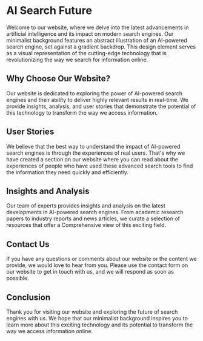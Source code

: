 <!--font:Barlow Condensed-->

# AI Search Future

Welcome to our website, where we delve into the latest advancements in artificial intelligence and its impact on modern search engines. Our minimalist background features an abstract illustration of an AI-powered search engine, set against a gradient backdrop. This design element serves as a visual representation of the cutting-edge technology that is revolutionizing the way we search for information online.

## Why Choose Our Website?

Our website is dedicated to exploring the power of AI-powered search engines and their ability to deliver highly relevant results in real-time. We provide insights, analysis, and user stories that demonstrate the potential of this technology to transform the way we access information.

## User Stories

We believe that the best way to understand the impact of AI-powered search engines is through the experiences of real users. That's why we have created a section on our website where you can read about the experiences of people who have used these advanced search tools to find the information they need quickly and efficiently.

## Insights and Analysis

Our team of experts provides insights and analysis on the latest developments in AI-powered search engines. From academic research papers to industry reports and news articles, we curate a selection of resources that offer a Com<wbr>pre<wbr>hen<wbr>sive view of this exciting field.

## Contact Us

If you have any questions or comments about our website or the content we provide, we would love to hear from you. Please use the contact form on our website to get in touch with us, and we will respond as soon as possible.

## Conclusion

Thank you for visiting our website and exploring the future of search engines with us. We hope that our minimalist background inspires you to learn more about this exciting technology and its potential to transform the way we access information online.

<!--

Write me content for website with wallpaper which alt text is:

"A wallpaper featuring an abstract illustration of an AI-powered search engine, with a minimalist and modern design, set against a gradient background."

The name/title of the page should not be 1:1 copy of the alt text but rather a real content of the website which is using this wallpaper.

- Use markdown format
- Start with heading
- Heading should be short and concise
- The content should look like a real website
- The website should not be about the wallpaper, wallpaper is just a related background
- Heading should be contain work "wallpaper" or "background"
- Include real sections like references, contact, user stories, etc. use things relevant to the page purpose.
- Feel free to use structure like headings, bullets, numbering, blockquotes, paragraphs, horizontal lines, etc.
- You can use formatting like bold or _italic_
- You can include UTF-8 emojis
- Links should be only #hash anchors (and you can refer to the document itself)
- Do not include images


---


# Discover the Power of AI-Powered Search Engines with Our Minimalist Wallpaper

Welcome to our website, where we explore the latest developments in artificial intelligence and its impact on modern search engines. Our minimalist wallpaper features an abstract illustration of an AI-powered search engine, set against a gradient background. This wallpaper is designed to inspire and motivate you as you navigate the exciting world of AI and machine learning.

## Why Choose Our Wallpaper?

Our wallpaper is more than just a beautiful design element for your desktop or mobile device. It represents the cutting-edge technology that is transforming the way we search for information online. With its minimalist and modern design, our wallpaper captures the essence of AI-powered search engines and their ability to deliver highly relevant results in real-time.

## User Stories

We believe that the best way to understand the power of AI-powered search engines is through the stories of real users. That's why we have created a section on our website where you can read about the experiences of people who have used these advanced search tools to find the information they need quickly and efficiently.

## References

If you're interested in learning more about AI-powered search engines, we have compiled a list of references that you can explore. From academic research papers to industry reports and news articles, our references section provides a wealth of information on this Fas<wbr>ci<wbr>na<wbr>ting topic.

## Contact Us

If you have any questions or comments about our wallpaper or the content on our website, we would love to hear from you. Please use the contact form on our website to get in touch with us, and we will respond as soon as possible.

## Conclusion

Thank you for visiting our website and exploring the world of AI-powered search engines with us. We hope that our minimalist wallpaper inspires you to learn more about this exciting technology and its potential to transform the way we search for information online.


---


Heading should not include word "wallpaper". The website should not be about the wallpaper itself, wallpaper is just a related background, rewrite whole content.


---


# Explore the Future of Search Engines with AI-Powered Technology

Welcome to our website, where we delve into the latest advancements in artificial intelligence and its impact on modern search engines. Our minimalist background features an abstract illustration of an AI-powered search engine, set against a gradient backdrop. This design element serves as a visual representation of the cutting-edge technology that is revolutionizing the way we search for information online.

## Why Choose Our Website?

Our website is dedicated to exploring the power of AI-powered search engines and their ability to deliver highly relevant results in real-time. We provide insights, analysis, and user stories that demonstrate the potential of this technology to transform the way we access information.

## User Stories

We believe that the best way to understand the impact of AI-powered search engines is through the experiences of real users. That's why we have created a section on our website where you can read about the experiences of people who have used these advanced search tools to find the information they need quickly and efficiently.

## Insights and Analysis

Our team of experts provides insights and analysis on the latest developments in AI-powered search engines. From academic research papers to industry reports and news articles, we curate a selection of resources that offer a Com<wbr>pre<wbr>hen<wbr>sive view of this exciting field.

## Contact Us

If you have any questions or comments about our website or the content we provide, we would love to hear from you. Please use the contact form on our website to get in touch with us, and we will respond as soon as possible.

## Conclusion

Thank you for visiting our website and exploring the future of search engines with us. We hope that our minimalist background inspires you to learn more about this exciting technology and its potential to transform the way we access information online.

-->
